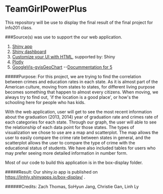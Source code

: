 # TeamGirlPowerPlus
This repository will be use to display the final result of the final project for info201 class.

###Source(s) was use to support the our web application.

1. [Shiny app]("shinyapps.io")
2. [Shiny dashboard]("https://rstudio.github.io/shinydashboard/get_started.html")
3. [Customize your UI with HTML]("https://shiny.rstudio.com/articles/html-tags.html"), supported by: Shiny
4. [Plotly]("https://plot.ly/r/line-and-scatter/")
5. [GoogleVis-gvisGeoChart]("https://cran.r-project.org/web/packages/googleVis/vignettes/googleVis_examples.html")
--[Docummentation for 5]("https://www.rdocumentation.org/packages/googleVis/versions/0.6.0/topics/gvisGeoChart")

#####Purpose:
For this project, we are trying to find the correlation between crimes and education rates in each state. As it is almost part of the American culture, moving from states to states, for different living purpose becomes something that happen to almost every citizens. When moving, we always try to find out, 'if the location is a good place', or how's the schooling here for people who has kids.  

With the web application, user will get to see the most recent information about the graduation (2013, 2014) year of graduation rate and crimes rate of each categories for each state. Through our graph, the user will able to see the relationship of each data point for those states. The types of visualization we chose to use are a map and scatterplot. The map allows the user to easily compare the crime rate between states in general, and the scatterplot allows the user to compare the type of crime with the educational status of students. We have also included tables for users who may prefer seeing more detailed information in number form.

Most of our code to build this application is in the box-display folder.

#####Result: 
Our shiny.io app is published on https://linhly.shinyapps.io/box-display/ .

######Credits: 
Zach Thomas, SoHyun Jang, Christie Gan, Linh Ly
